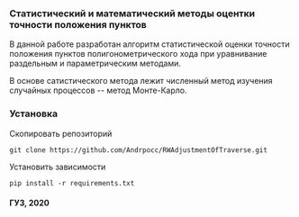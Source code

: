 ### Статистический и математический методы оцентки точности положения пунктов

В данной работе разработан алгоритм статистической оценки точности положения пунктов полигонометрического хода при уравнивание раздельным и параметрическим методами.

В основе сатистического метода лежит численный метод изучения случайных процессов -- метод Монте-Карло.

### Установка

Скопировать репозиторий

    git clone https://github.com/Andrpocc/RWAdjustmentOfTraverse.git
    
Установить зависимости

    pip install -r requirements.txt

#### ГУЗ, 2020